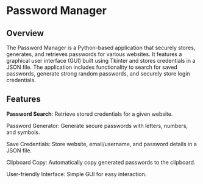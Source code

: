 # Password Manager

## Overview

The Password Manager is a Python-based application that securely stores, generates, and retrieves passwords for various websites. It features a graphical user interface (GUI) built using Tkinter and stores credentials in a JSON file. The application includes functionality to search for saved passwords, generate strong random passwords, and securely store login credentials.

## Features

**Password Search**: Retrieve stored credentials for a given website.

Password Generator: Generate secure passwords with letters, numbers, and symbols.

Save Credentials: Store website, email/username, and password details in a JSON file.

Clipboard Copy: Automatically copy generated passwords to the clipboard.

User-friendly Interface: Simple GUI for easy interaction.
